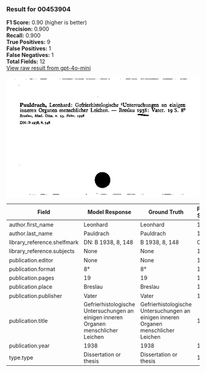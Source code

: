 ### Result for 00453904
**F1 Score:** 0.90 (higher is better)<br>**Precision:** 0.900<br>**Recall:** 0.900<br>**True Positives:** 9<br>**False Positives:** 1<br>**False Negatives:** 1<br>**Total Fields:** 12<br>[View raw result from gpt-4o-mini](https://github.com/RISE-UNIBAS/humanities_data_benchmark/blob/main/results/2025-09-02/T0164/request_T0164_00453904.json)

<img src="https://github.com/RISE-UNIBAS/humanities_data_benchmark/blob/main/benchmarks/zettelkatalog/images/00453904.jpg?raw=true" alt="00453904" width="600px">

| Field | Model Response | Ground Truth | Fuzzy Score | Match |
|-------|----------------|--------------|-------------|-------|
| author.first_name | Leonhard | Leonhard | 1.000 | ✅ |
| author.last_name | Pauldrach | Pauldrach | 1.000 | ✅ |
| library_reference.shelfmark | DN: B 1938, 8, 148 | B 1938, 8, 148 | 0.875 | ❌ |
| library_reference.subjects | None | None | 1.000 | ✅ |
| publication.editor | None | None | 1.000 | ✅ |
| publication.format | 8° | 8° | 1.000 | ✅ |
| publication.pages | 19 | 19 | 1.000 | ✅ |
| publication.place | Breslau | Breslau | 1.000 | ✅ |
| publication.publisher | Vater | Vater | 1.000 | ✅ |
| publication.title | Gefrierhistologische Untersuchungen an einigen inneren Organen menschlicher Leichen | Gefrierhistologische Untersuchungen an einigen inneren Organen menschlicher Leichen | 1.000 | ✅ |
| publication.year | 1938 | 1938 | 1.000 | ✅ |
| type.type | Dissertation or thesis | Dissertation or thesis | 1.000 | ✅ |
